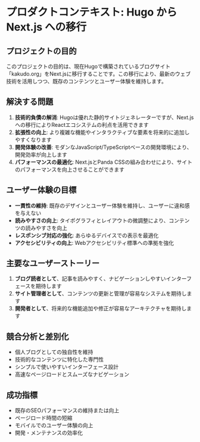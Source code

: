 # プロダクトコンテキスト: Hugo から Next.js への移行

## プロジェクトの目的
このプロジェクトの目的は、現在Hugoで構築されているブログサイト「kakudo.org」をNext.jsに移行することです。この移行により、最新のウェブ技術を活用しつつ、既存のコンテンツとユーザー体験を維持します。

## 解決する問題
1. **技術的負債の解消**: Hugoは優れた静的サイトジェネレーターですが、Next.jsへの移行によりReactエコシステムの利点を活用できます
2. **拡張性の向上**: より複雑な機能やインタラクティブな要素を将来的に追加しやすくなります
3. **開発体験の改善**: モダンなJavaScript/TypeScriptベースの開発環境により、開発効率が向上します
4. **パフォーマンスの最適化**: Next.jsとPanda CSSの組み合わせにより、サイトのパフォーマンスを向上させることができます

## ユーザー体験の目標
- **一貫性の維持**: 既存のデザインとユーザー体験を維持し、ユーザーに違和感を与えない
- **読みやすさの向上**: タイポグラフィとレイアウトの微調整により、コンテンツの読みやすさを向上
- **レスポンシブ対応の強化**: あらゆるデバイスでの表示を最適化
- **アクセシビリティの向上**: Webアクセシビリティ標準への準拠を強化

## 主要なユーザーストーリー
1. **ブログ読者として**、記事を読みやすく、ナビゲーションしやすいインターフェースを期待します
2. **サイト管理者として**、コンテンツの更新と管理が容易なシステムを期待します
3. **開発者として**、将来的な機能追加や修正が容易なアーキテクチャを期待します

## 競合分析と差別化
- 個人ブログとしての独自性を維持
- 技術的なコンテンツに特化した専門性
- シンプルで使いやすいインターフェース設計
- 高速なページロードとスムーズなナビゲーション

## 成功指標
- 既存のSEOパフォーマンスの維持または向上
- ページロード時間の短縮
- モバイルでのユーザー体験の向上
- 開発・メンテナンスの効率化
